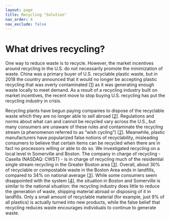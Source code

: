 ```yaml
---
layout: page
title: Recycling "Solution"
nav_order: 4
nav_exclude: false
---
```


# What drives recycling?


One way to reduce waste is to recycle. However, the market incentives around recycling in the U.S. do not necessarily promote the minimization of waste. China was a primary buyer of U.S. recyclable plastic waste, but in 2018 the country announced that it would no longer be accepting plastic recycling that was overly contaminated [[1]] as it was generating enough waste locally to meet demand. As a result of a recycling industry built on market incentives, the recent move to stop buying U.S. recycling has put the recycling industry in crisis.

Recycling plants have begun paying companies to dispose of the recyclable waste which they are no longer able to sell abroad [[2]]. Regulations and norms about what can and cannot be recycled vary across the U.S., but many consumers are unaware of these rules and contaminate the recycling stream (a phenomenon referred to as “wish cycling”) [[2]]. Meanwhile, plastic manufacturers have popularized false notions of recyclability, misleading consumers to believe that certain items can be recycled when there are in fact no processors willing or able to do so. We investigated recycling on a local level in Somerville and Boston. The company in charge of recycling - Casella (NASDAQ: CWST) -  is in charge of recycling much of the residential single stream recycling in the Greater Boston area [[3]]. Overall, about 30% of recyclable or compostable waste in the Boston Area ends in landfills, compared to 34% on national average [[3]]. While some consumers seem disappointed with the system [[4]], the situation in Boston and Somerville is similar to the national situation: the recycling industry does little to reduce the generation of waste, shipping material abroad or disposing of it in landfills. Only a small amount of recyclable material (for example, just 9% of all plastics) is actually turned into new products, while the false belief that recycling reduces waste encourages individuals to continue to generate waste.

[1]:https://www.npr.org/2019/08/20/750864036/u-s-recycling-industry-is-struggling-to-figure-out-a-future-without-china
[2]:https://www.youtube.com/watch?v=iBGZtNJAt-M
[3]:http://www.writtenbybarbaramoran.com/wp-content/uploads/2013/10/Globe-Recyling-2013.pdf
[4]:https://somerville.wickedlocal.com/news/20190513/grad-recycling-no-longer-feel-good-story-in-somerville
[5]:https://www.nationalgeographic.org/article/whopping-91-percent-plastic-isnt-recycled/
